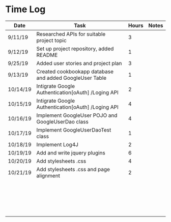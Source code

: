 # Time Log

| Date | Task | Hours | Notes|
|------|------|-------|------|
| 9/11/19| Researched APIs for suitable project topic | 3 | |
| 9/12/19| Set up project repository, added README | 1 | |
| 9/25/19|  Added user stories and project plan  | 3  |   | 
| 9/13/19| Created cookbookapp database and added GoogleUser Table | 1 | |
| 10/14/19| Intigrate Google Authentication[oAuth] /Loging API | 2 | |
| 10/15/19| Intigrate Google Authentication[oAuth] /Loging API | 4 | |
| 10/16/19| Implement GoogleUser POJO and GoogleUserDao class | 4 | |
| 10/17/19| Implement GoogleUserDaoTest class| 1 | |
| 10/18/19| Implement Log4J| 2 | |
| 10/19/19| Add and write jquery plugins | 6 | |
| 10/20/19| Add stylesheets .css  | 4 | |
| 10/21/19| Add stylesheets .css and page alignment | 2 | |
|  |  |  | |
|  |  |  | |
|  |  |  | |
|  |  |  | |
|  |  |  | |
|  |  |  | |
|  |  |  | |
|  |  |  | |
|  |  |  | |
|  |  |  | |
|  |  |  | |
|  |  |  | |
|  |  |  | |
|  |  |  | |
|  |  |  | |
|  |  |  | |
|  |  |  | |
|  |  |  | |
|  |  |  | |

